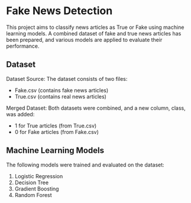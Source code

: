 # Fake News Detection

This project aims to classify news articles as True or Fake using machine learning models. A combined dataset of fake and true news articles has been prepared, and various models are applied to evaluate their performance.

## Dataset 
Dataset Source: The dataset consists of two files: <br>
- Fake.csv (contains fake news articles)
- True.csv (contains real news articles) <br>

Merged Dataset: Both datasets were combined, and a new column, class, was added: <br>
- 1 for True articles (from True.csv)
- 0 for Fake articles (from Fake.csv)

## Machine Learning Models
The following models were trained and evaluated on the dataset:

1. Logistic Regression
2. Decision Tree
3. Gradient Boosting
4. Random Forest
